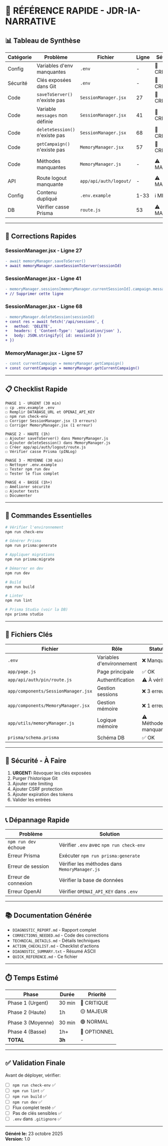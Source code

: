 # 🎯 RÉFÉRENCE RAPIDE - JDR-IA-NARRATIVE

## 📊 Tableau de Synthèse

| Catégorie | Problème | Fichier | Ligne | Sévérité | Correction |
|-----------|----------|---------|-------|----------|-----------|
| Config | Variables d'env manquantes | `.env` | - | 🔴 CRITIQUE | Créer depuis `.env.example` |
| Sécurité | Clés exposées dans Git | `.env` | - | 🔴 CRITIQUE | Révoquer + purger historique |
| Code | `saveToServer()` n'existe pas | `SessionManager.jsx` | 27 | 🔴 CRITIQUE | Utiliser `saveSessionToServer()` |
| Code | Variable `messages` non définie | `SessionManager.jsx` | 41 | 🔴 CRITIQUE | Supprimer la ligne |
| Code | `deleteSession()` n'existe pas | `SessionManager.jsx` | 68 | 🔴 CRITIQUE | Appeler API DELETE |
| Code | `getCampaign()` n'existe pas | `MemoryManager.jsx` | 57 | 🔴 CRITIQUE | Utiliser `getCurrentCampaign()` |
| Code | Méthodes manquantes | `MemoryManager.js` | - | ⚠️ MAJEUR | Ajouter `saveToServer()` et `deleteSession()` |
| API | Route logout manquante | `app/api/auth/logout/` | - | ⚠️ MAJEUR | Créer la route |
| Config | Contenu dupliqué | `.env.example` | 1-33 | ℹ️ MINEUR | Nettoyer |
| DB | Vérifier casse Prisma | `route.js` | 53 | ⚠️ MAJEUR | Vérifier `pINLog` vs `PINLog` |

---

## 🔧 Corrections Rapides

### SessionManager.jsx - Ligne 27
```diff
- await memoryManager.saveToServer()
+ await memoryManager.saveSessionToServer(sessionId)
```

### SessionManager.jsx - Ligne 41
```diff
- memoryManager.sessions[memoryManager.currentSessionId].campaign.messages = messages
+ // Supprimer cette ligne
```

### SessionManager.jsx - Ligne 68
```diff
- memoryManager.deleteSession(sessionId)
+ const res = await fetch('/api/sessions', {
+   method: 'DELETE',
+   headers: { 'Content-Type': 'application/json' },
+   body: JSON.stringify({ id: sessionId })
+ })
```

### MemoryManager.jsx - Ligne 57
```diff
- const currentCampaign = memoryManager.getCampaign()
+ const currentCampaign = memoryManager.getCurrentCampaign()
```

---

## 📋 Checklist Rapide

```
PHASE 1 - URGENT (30 min)
☐ cp .env.example .env
☐ Remplir DATABASE_URL et OPENAI_API_KEY
☐ npm run check-env
☐ Corriger SessionManager.jsx (3 erreurs)
☐ Corriger MemoryManager.jsx (1 erreur)

PHASE 2 - HAUTE (1h)
☐ Ajouter saveToServer() dans MemoryManager.js
☐ Ajouter deleteSession() dans MemoryManager.js
☐ Créer app/api/auth/logout/route.js
☐ Vérifier casse Prisma (pINLog)

PHASE 3 - MOYENNE (30 min)
☐ Nettoyer .env.example
☐ Tester npm run dev
☐ Tester le flux complet

PHASE 4 - BASSE (1h+)
☐ Améliorer sécurité
☐ Ajouter tests
☐ Documenter
```

---

## 🚀 Commandes Essentielles

```bash
# Vérifier l'environnement
npm run check-env

# Générer Prisma
npm run prisma:generate

# Appliquer migrations
npm run prisma:migrate

# Démarrer en dev
npm run dev

# Build
npm run build

# Linter
npm run lint

# Prisma Studio (voir la DB)
npx prisma studio
```

---

## 📁 Fichiers Clés

| Fichier | Rôle | Statut |
|---------|------|--------|
| `.env` | Variables d'environnement | ❌ Manquant |
| `app/page.js` | Page principale | ✅ OK |
| `app/api/auth/pin/route.js` | Authentification | ⚠️ À vérifier |
| `app/components/SessionManager.jsx` | Gestion sessions | ❌ 3 erreurs |
| `app/components/MemoryManager.jsx` | Gestion mémoire | ❌ 1 erreur |
| `app/utils/memoryManager.js` | Logique mémoire | ⚠️ Méthodes manquantes |
| `prisma/schema.prisma` | Schéma DB | ✅ OK |

---

## 🔐 Sécurité - À Faire

1. **URGENT:** Révoquer les clés exposées
2. Purger l'historique Git
3. Ajouter rate limiting
4. Ajouter CSRF protection
5. Ajouter expiration des tokens
6. Valider les entrées

---

## 📞 Dépannage Rapide

| Problème | Solution |
|----------|----------|
| `npm run dev` échoue | Vérifier `.env` avec `npm run check-env` |
| Erreur Prisma | Exécuter `npm run prisma:generate` |
| Erreur de session | Vérifier les méthodes dans `MemoryManager.js` |
| Erreur de connexion | Vérifier la base de données |
| Erreur OpenAI | Vérifier `OPENAI_API_KEY` dans `.env` |

---

## 📚 Documentation Générée

- `DIAGNOSTIC_REPORT.md` - Rapport complet
- `CORRECTIONS_NEEDED.md` - Code des corrections
- `TECHNICAL_DETAILS.md` - Détails techniques
- `ACTION_CHECKLIST.md` - Checklist d'actions
- `DIAGNOSTIC_SUMMARY.txt` - Résumé ASCII
- `QUICK_REFERENCE.md` - Ce fichier

---

## ⏱️ Temps Estimé

| Phase | Durée | Priorité |
|-------|-------|----------|
| Phase 1 (Urgent) | 30 min | 🔴 CRITIQUE |
| Phase 2 (Haute) | 1h | 🟡 MAJEUR |
| Phase 3 (Moyenne) | 30 min | 🟢 NORMAL |
| Phase 4 (Basse) | 1h+ | 🔵 OPTIONNEL |
| **TOTAL** | **3h** | - |

---

## ✅ Validation Finale

Avant de déployer, vérifier:
- [ ] `npm run check-env` ✅
- [ ] `npm run lint` ✅
- [ ] `npm run build` ✅
- [ ] `npm run dev` ✅
- [ ] Flux complet testé ✅
- [ ] Pas de clés sensibles ✅
- [ ] `.env` dans `.gitignore` ✅

---

**Généré le:** 23 octobre 2025  
**Version:** 1.0

